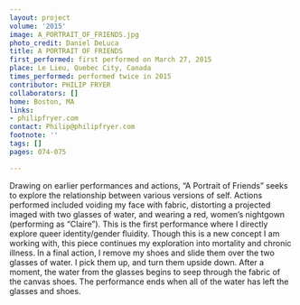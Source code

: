 ```yaml
---
layout: project
volume: '2015'
image: A_PORTRAIT_OF_FRIENDS.jpg
photo_credit: Daniel DeLuca
title: A PORTRAIT OF FRIENDS
first_performed: first performed on March 27, 2015
place: Le Lieu, Quebec City, Canada
times_performed: performed twice in 2015
contributor: PHILIP FRYER
collaborators: []
home: Boston, MA
links:
- philipfryer.com
contact: Philip@philipfryer.com
footnote: ''
tags: []
pages: 074-075

---
```


Drawing on earlier performances and actions, “A Portrait of Friends” seeks to explore the relationship between various versions of self. Actions performed included voiding my face with fabric, distorting a projected imaged with two glasses of water, and wearing a red, women’s nightgown (performing as “Claire”). This is the first performance where I directly explore queer identity/gender fluidity. Though this is a new concept I am working with, this piece continues my exploration into mortality and chronic illness. In a final action, I remove my shoes and slide them over the two glasses of water. I pick them up, and turn them upside down. After a moment, the water from the glasses begins to seep through the fabric of the canvas shoes. The performance ends when all of the water has left the glasses and shoes.
